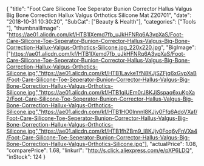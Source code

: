 {
	"title": "Foot Care Silicone Toe Seperator Bunion Corrector Hallus Valgus Big Bone Correction Hallux Valgus Orthotics Silicone Mat  Z20701",
	"date": "2018-10-31 10:30:20",
	"SubCat": ["Beauty & Health"],
	"categories": ["Tools "],
	"thumbnailImage": "https://ae01.alicdn.com/kf/HTB1lXemd7fb_uJkHFNRq6A3vpXaS/Foot-Care-Silicone-Toe-Seperator-Bunion-Corrector-Hallus-Valgus-Big-Bone-Correction-Hallux-Valgus-Orthotics-Silicone.jpg_220x220.jpg",
	"BigImage": ["https://ae01.alicdn.com/kf/HTB1lXemd7fb_uJkHFNRq6A3vpXaS/Foot-Care-Silicone-Toe-Seperator-Bunion-Corrector-Hallus-Valgus-Big-Bone-Correction-Hallux-Valgus-Orthotics-Silicone.jpg","https://ae01.alicdn.com/kf/HTB1LavkeTfN8KJjSZFjq6xGvpXaB/Foot-Care-Silicone-Toe-Seperator-Bunion-Corrector-Hallus-Valgus-Big-Bone-Correction-Hallux-Valgus-Orthotics-Silicone.jpg","https://ae01.alicdn.com/kf/HTB1qiUEm0rJ8KJjSspaq6xuKpXa2/Foot-Care-Silicone-Toe-Seperator-Bunion-Corrector-Hallus-Valgus-Big-Bone-Correction-Hallux-Valgus-Orthotics-Silicone.jpg","https://ae01.alicdn.com/kf/HTB1HO0InnnI8KJjy0Ffq6AdoVXaf/Foot-Care-Silicone-Toe-Seperator-Bunion-Corrector-Hallus-Valgus-Big-Bone-Correction-Hallux-Valgus-Orthotics-Silicone.jpg","https://ae01.alicdn.com/kf/HTB1fhZBm9_I8KJjy0Foq6yFnVXa4/Foot-Care-Silicone-Toe-Seperator-Bunion-Corrector-Hallus-Valgus-Big-Bone-Correction-Hallux-Valgus-Orthotics-Silicone.jpg"],
	"actualPrice": 1.08,
	"comparePrice": 1.68,
	"linkurl": "http://s.click.aliexpress.com/e/pXP6LDQ",
	"inStock": 124
}
